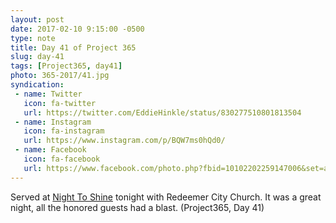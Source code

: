 ```yaml
---
layout: post
date: 2017-02-10 9:15:00 -0500
type: note
title: Day 41 of Project 365
slug: day-41
tags: [Project365, day41]
photo: 365-2017/41.jpg
syndication:
 - name: Twitter
   icon: fa-twitter
   url: https://twitter.com/EddieHinkle/status/830277510801813504
 - name: Instagram
   icon: fa-instagram
   url: https://www.instagram.com/p/BQW7ms0hQd0/
 - name: Facebook
   icon: fa-facebook
   url: https://www.facebook.com/photo.php?fbid=10102202259147006&set=a.10102131355967546.1073741838.19506647
---
```

Served at [Night To Shine](https://www.timtebowfoundation.org/index.php/night-to-shine/) tonight with Redeemer City Church. It was a great night, all the honored guests had a blast. (Project365, Day 41)